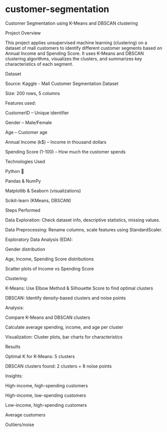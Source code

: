 # customer-segmentation
Customer Segmentation using K-Means and DBSCAN clustering


Project Overview

This project applies unsupervised machine learning (clustering) on a dataset of mall customers to identify different customer segments based on Annual Income and Spending Score.
It uses K-Means and DBSCAN clustering algorithms, visualizes the clusters, and summarizes key characteristics of each segment.

Dataset

Source: Kaggle - Mall Customer Segmentation Dataset

Size: 200 rows, 5 columns

Features used:

CustomerID – Unique identifier

Gender – Male/Female

Age – Customer age

Annual Income (k$) – Income in thousand dollars

Spending Score (1-100) – How much the customer spends

Technologies Used

Python 🐍

Pandas & NumPy

Matplotlib & Seaborn (visualizations)

Scikit-learn (KMeans, DBSCAN)

Steps Performed

Data Exploration: Check dataset info, descriptive statistics, missing values.

Data Preprocessing: Rename columns, scale features using StandardScaler.

Exploratory Data Analysis (EDA):

Gender distribution

Age, Income, Spending Score distributions

Scatter plots of Income vs Spending Score

Clustering:

K-Means: Use Elbow Method & Silhouette Score to find optimal clusters

DBSCAN: Identify density-based clusters and noise points

Analysis:

Compare K-Means and DBSCAN clusters

Calculate average spending, income, and age per cluster

Visualization: Cluster plots, bar charts for characteristics

Results

Optimal K for K-Means: 5 clusters

DBSCAN clusters found: 2 clusters + 8 noise points

Insights:

High-income, high-spending customers

High-income, low-spending customers

Low-income, high-spending customers

Average customers

Outliers/noise
